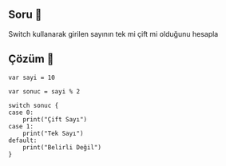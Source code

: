 ## Soru 📖
Switch kullanarak girilen sayının tek mi çift mi olduğunu hesapla 

## Çözüm 🔨

```
var sayi = 10

var sonuc = sayi % 2

switch sonuc {
case 0:
	print("Çift Sayı")
case 1:
	print("Tek Sayı")
default:
	print("Belirli Değil")
}


```
